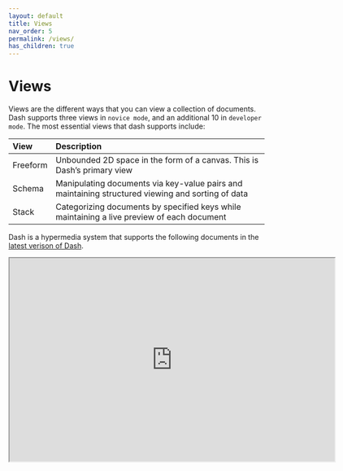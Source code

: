 ```yaml
---
layout: default
title: Views
nav_order: 5
permalink: /views/
has_children: true
---
```


# Views

Views are the different ways that you can view a collection of documents. Dash supports three views in `novice mode`, and an additional 10 in `developer mode`. The most essential views that dash supports include:

| View       | Description |
|:-------------|:------------------|
| Freeform | Unbounded 2D space in the form of a canvas. This is Dash’s primary view |
| Schema | Manipulating documents via key-value pairs and maintaining structured viewing and sorting of data |
| Stack | Categorizing documents by specified keys while maintaining a live preview of each document |

Dash is a hypermedia system that supports the following documents in the [latest verison of Dash](https://browndash.com/login).

<div class="video">
    <iframe src="https://drive.google.com/file/d/1aepMLRz9_oGsYTG1ZY8n1uJDqL8bX3IX/preview" width="640" height="400" allow="autoplay"></iframe>
</div>

